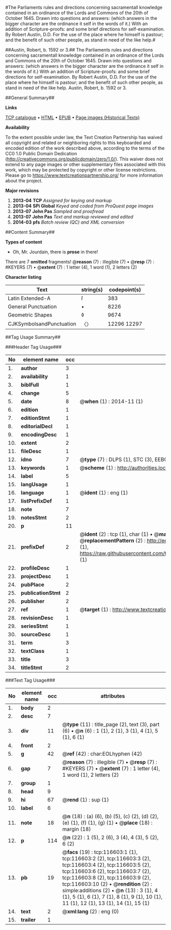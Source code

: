 #The Parliaments rules and directions concerning sacramentall knowledge contained in an ordinance of the Lords and Commons of the 20th of October 1645. Drawn into questions and answers: (which answers in the bigger character are the ordinance it self in the words of it.) With an addition of Scripture-proofs: and some brief directions for self-examination. By Robert Austin, D.D. For the use of the place where he himself is pastour; and the benefit of such other people, as stand in need of the like help.#

##Austin, Robert, b. 1592 or 3.##
The Parliaments rules and directions concerning sacramentall knowledge contained in an ordinance of the Lords and Commons of the 20th of October 1645. Drawn into questions and answers: (which answers in the bigger character are the ordinance it self in the words of it.) With an addition of Scripture-proofs: and some brief directions for self-examination. By Robert Austin, D.D. For the use of the place where he himself is pastour; and the benefit of such other people, as stand in need of the like help.
Austin, Robert, b. 1592 or 3.

##General Summary##

**Links**

[TCP catalogue](http://www.ota.ox.ac.uk/tcp/)  • 
[HTML](http://tei.it.ox.ac.uk/tcp/Texts-HTML/free/A75/A75818.html)  • 
[EPUB](http://tei.it.ox.ac.uk/tcp/Texts-EPUB/free/A75/A75818.epub) • 
[Page images (Historical Texts)](https://historicaltexts.jisc.ac.uk/eebo-99864375e)

**Availability**

To the extent possible under law, the Text Creation Partnership has waived all copyright and related or neighboring rights to this keyboarded and encoded edition of the work described above, according to the terms of the CC0 1.0 Public Domain Dedication (http://creativecommons.org/publicdomain/zero/1.0/). This waiver does not extend to any page images or other supplementary files associated with this work, which may be protected by copyright or other license restrictions. Please go to https://www.textcreationpartnership.org/ for more information about the project.

**Major revisions**

1. __2013-04__ __TCP__ *Assigned for keying and markup*
1. __2013-04__ __SPi Global__ *Keyed and coded from ProQuest page images*
1. __2013-07__ __John Pas__ *Sampled and proofread*
1. __2013-07__ __John Pas__ *Text and markup reviewed and edited*
1. __2014-03__ __pfs__ *Batch review (QC) and XML conversion*

##Content Summary##

**Types of content**

  * Oh, Mr. Jourdain, there is **prose** in there!

There are 7 **omitted** fragments! 
 @__reason__ (7) : illegible (7)  •  @__resp__ (7) : #KEYERS (7)  •  @__extent__ (7) : 1 letter (4), 1 word (1), 2 letters (2)

**Character listing**


|Text|string(s)|codepoint(s)|
|---|---|---|
|Latin Extended-A|ſ|383|
|General Punctuation|•|8226|
|Geometric Shapes|◊|9674|
|CJKSymbolsandPunctuation|〈〉|12296 12297|

##Tag Usage Summary##

###Header Tag Usage###

|No|element name|occ|attributes|
|---|---|---|---|
|1.|__author__|3||
|2.|__availability__|1||
|3.|__biblFull__|1||
|4.|__change__|5||
|5.|__date__|8| @__when__ (1) : 2014-11 (1)|
|6.|__edition__|1||
|7.|__editionStmt__|1||
|8.|__editorialDecl__|1||
|9.|__encodingDesc__|1||
|10.|__extent__|2||
|11.|__fileDesc__|1||
|12.|__idno__|7| @__type__ (7) : DLPS (1), STC (3), EEBO-CITATION (1), PROQUEST (1), VID (1)|
|13.|__keywords__|1| @__scheme__ (1) : http://authorities.loc.gov/ (1)|
|14.|__label__|5||
|15.|__langUsage__|1||
|16.|__language__|1| @__ident__ (1) : eng (1)|
|17.|__listPrefixDef__|1||
|18.|__note__|7||
|19.|__notesStmt__|2||
|20.|__p__|11||
|21.|__prefixDef__|2| @__ident__ (2) : tcp (1), char (1)  •  @__matchPattern__ (2) : ([0-9\-]+):([0-9IVX]+) (1), (.+) (1)  •  @__replacementPattern__ (2) : http://eebo.chadwyck.com/downloadtiff?vid=$1&page=$2 (1), https://raw.githubusercontent.com/textcreationpartnership/Texts/master/tcpchars.xml#$1 (1)|
|22.|__profileDesc__|1||
|23.|__projectDesc__|1||
|24.|__pubPlace__|2||
|25.|__publicationStmt__|2||
|26.|__publisher__|2||
|27.|__ref__|1| @__target__ (1) : http://www.textcreationpartnership.org/docs/. (1)|
|28.|__revisionDesc__|1||
|29.|__seriesStmt__|1||
|30.|__sourceDesc__|1||
|31.|__term__|3||
|32.|__textClass__|1||
|33.|__title__|3||
|34.|__titleStmt__|2||


###Text Tag Usage###

|No|element name|occ|attributes|
|---|---|---|---|
|1.|__body__|2||
|2.|__desc__|7||
|3.|__div__|11| @__type__ (11) : title_page (2), text (3), part (6)  •  @__n__ (6) : 1 (1), 2 (1), 3 (1), 4 (1), 5 (1), 6 (1)|
|4.|__front__|2||
|5.|__g__|42| @__ref__ (42) : char:EOLhyphen (42)|
|6.|__gap__|7| @__reason__ (7) : illegible (7)  •  @__resp__ (7) : #KEYERS (7)  •  @__extent__ (7) : 1 letter (4), 1 word (1), 2 letters (2)|
|7.|__group__|1||
|8.|__head__|9||
|9.|__hi__|67| @__rend__ (1) : sup (1)|
|10.|__label__|6||
|11.|__note__|18| @__n__ (18) : (a) (6), (b) (5), (c) (2), (d) (2), (e) (1), (f) (1), (g) (1)  •  @__place__ (18) : margin (18)|
|12.|__p__|114| @__n__ (22) : 1 (5), 2 (6), 3 (4), 4 (3), 5 (2), 6 (2)|
|13.|__pb__|19| @__facs__ (19) : tcp:116603:1 (1), tcp:116603:2 (2), tcp:116603:3 (2), tcp:116603:4 (2), tcp:116603:5 (2), tcp:116603:6 (2), tcp:116603:7 (2), tcp:116603:8 (2), tcp:116603:9 (2), tcp:116603:10 (2)  •  @__rendition__ (2) : simple:additions (2)  •  @__n__ (13) : 3 (1), 4 (1), 5 (1), 6 (1), 7 (1), 8 (1), 9 (1), 10 (1), 11 (1), 12 (1), 13 (1), 14 (1), 15 (1)|
|14.|__text__|2| @__xml:lang__ (2) : eng (0)|
|15.|__trailer__|1||
